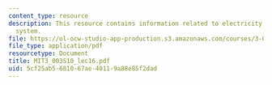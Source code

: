 ```yaml
---
content_type: resource
description: This resource contains information related to electricity generation
  system.
file: https://ol-ocw-studio-app-production.s3.amazonaws.com/courses/3-003-principles-of-engineering-practice-spring-2010/5cf25ab5681067ae40119a88e85f2dad_MIT3_003S10_lec16.pdf
file_type: application/pdf
resourcetype: Document
title: MIT3_003S10_lec16.pdf
uid: 5cf25ab5-6810-67ae-4011-9a88e85f2dad
---
```

